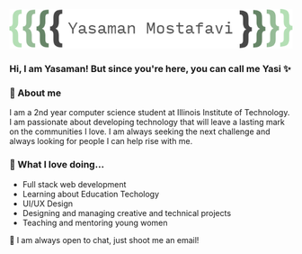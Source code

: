 <p align="center"><img src="https://github.com/YasiTL/YasiTL/blob/master/yasamanmostgreen.png"/></div>

### Hi, I am Yasaman! But since you're here, you can call me Yasi ✨

### 🤘 About me 
I am a 2nd year computer science student at Illinois Institute of Technology. I am passionate about developing technology that will leave a lasting mark on the communities I love. I am always seeking the next challenge and always looking for people I can help rise with me.

### 💖 What I love doing...
* Full stack web development
* Learning about Education Techology
* UI/UX Design
* Designing and managing creative and technical projects
* Teaching and mentoring young women

🌟 I am always open to chat, just shoot me an email!

<!--
### 👪 Communities I am involved in...
* Association for Computing Machinery & ACM's women in computing (ACM-W)
* National Center for Women in Technology
* Webmaster Google Developer Student Club
* Organizer and Web Project manager at Backpat tutoring

-->

<!--
**YasiTL/YasiTL** is a ✨ _special_ ✨ repository because its `README.md` (this file) appears on your GitHub profile.

Here are some ideas to get you started:

- 🔭 I’m currently working on ...
- 🌱 I’m currently learning ...
- 👯 I’m looking to collaborate on ...
- 🤔 I’m looking for help with ...
- 💬 Ask me about ...
- 📫 How to reach me: ...
- 😄 Pronouns: ...
- ⚡ Fun fact: ...
-->
